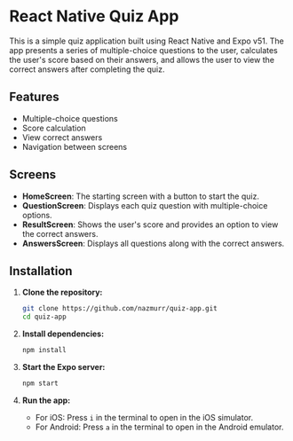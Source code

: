 # React Native Quiz App

This is a simple quiz application built using React Native and Expo v51. The app presents a series of multiple-choice questions to the user, calculates the user's score based on their answers, and allows the user to view the correct answers after completing the quiz.

## Features

- Multiple-choice questions
- Score calculation
- View correct answers
- Navigation between screens

## Screens

- **HomeScreen**: The starting screen with a button to start the quiz.
- **QuestionScreen**: Displays each quiz question with multiple-choice options.
- **ResultScreen**: Shows the user's score and provides an option to view the correct answers.
- **AnswersScreen**: Displays all questions along with the correct answers.

## Installation

1. **Clone the repository:**

    ```bash
    git clone https://github.com/nazmurr/quiz-app.git
    cd quiz-app
    ```

2. **Install dependencies:**

    ```bash
    npm install
    ```

3. **Start the Expo server:**

    ```bash
    npm start
    ```

4. **Run the app:**

    - For iOS: Press `i` in the terminal to open in the iOS simulator.
    - For Android: Press `a` in the terminal to open in the Android emulator.